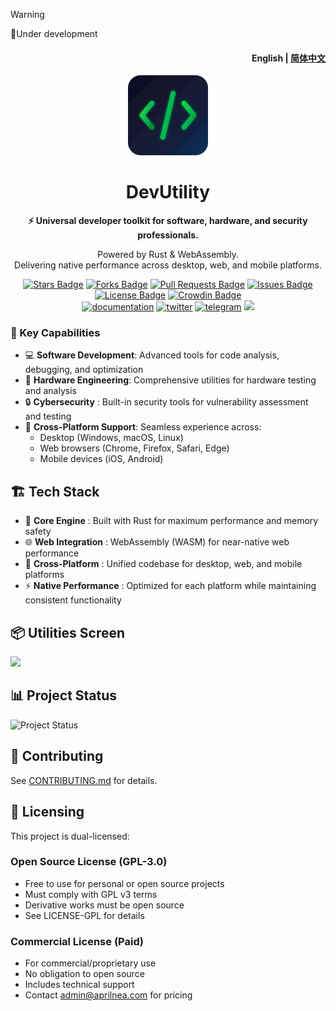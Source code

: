 > [!WARNING]
> 🚧Under development

<h4 align="right"><strong>English</strong> | <a href="./README_CN.md">简体中文</a></h4>
<p align="center">
    <img src=./dev-utility-tauri/icons/icon.png width=128/>
</p>
<h1 align="center">DevUtility</h1>
<p align="center"><strong>⚡ Universal developer toolkit for software, hardware, and security professionals.</strong></p>
<p align="center"> Powered by Rust & WebAssembly. <br/> Delivering native performance across desktop, web, and mobile platforms.</p>
<p align="center">
  <a href="https://github.com/AprilNEA/DevUtility/stargazers"><img src="https://img.shields.io/github/stars/AprilNEA/DevUtility" alt="Stars Badge"/></a>
  <a href="https://github.com/AprilNEA/DevUtility/network/members"><img src="https://img.shields.io/github/forks/AprilNEA/DevUtility" alt="Forks Badge"/></a>
  <a href="https://github.com/AprilNEA/DevUtility/pulls"><img src="https://img.shields.io/github/issues-pr/AprilNEA/DevUtility" alt="Pull Requests Badge"/></a>
  <a href="https://github.com/AprilNEA/DevUtility/issues"><img src="https://img.shields.io/github/issues-closed/AprilNEA/DevUtility" alt="Issues Badge"/></a>
  <a href="https://github.com/AprilNEA/DevUtility/blob/master/LICENSE"><img src="https://img.shields.io/badge/License-Dual%20License-blue" alt="License Badge"/></a>
  <a href="https://translate.utility.dev"><img src="https://badges.crowdin.net/devutility/localized.svg" alt="Crowdin Badge"/></a>
  <br/> 
  <a href="https://utility.dev" target="_blank"><img alt="documentation" src="https://img.shields.io/badge/docs-online-brightgreen"></a>
  <a href="https://x.com/DevUtilityApp" target="_blank"><img alt="twitter" src="https://img.shields.io/twitter/follow/DevUtilityApp"></a>
  <a href="https://t.me/DevUtility" target="_blank"><img alt="telegram" src="https://img.shields.io/badge/channel-telegram-blueviolet?style=square&logo=Telegram"></a>
  <img src="https://hits.aprilnea.com/hits?url=https://github.com/AprilNEA/DevUtility" />
</p>

### 💫 Key Capabilities

- 💻 **Software Development**: Advanced tools for code analysis, debugging, and optimization
- 🔧 **Hardware Engineering**: Comprehensive utilities for hardware testing and analysis
- 🔒 **Cybersecurity** : Built-in security tools for vulnerability assessment and testing
- 📱 **Cross-Platform Support**: Seamless experience across:
  - Desktop (Windows, macOS, Linux)
  - Web browsers (Chrome, Firefox, Safari, Edge)
  - Mobile devices (iOS, Android)

## 🏗️ Tech Stack

- 🚀 **Core Engine** : Built with Rust for maximum performance and memory safety
- 🌐 **Web Integration** : WebAssembly (WASM) for near-native web performance
- 🔄 **Cross-Platform** : Unified codebase for desktop, web, and mobile platforms
- ⚡ **Native Performance** : Optimized for each platform while maintaining consistent functionality

## 📦 Utilities Screen

![](https://utility.dev/images/screenshots/v0-1-5/input-output-layout.png)

## 📊 Project Status

![Project Status](https://repobeats.axiom.co/api/embed/731fc03bff4e8b722fa66c9f2b25242f54cf7a50.svg "Repobeats analytics image")

## 🤝 Contributing

See [CONTRIBUTING.md](./CONTRIBUTING.md) for details.

## 📄 Licensing

This project is dual-licensed:

### Open Source License (GPL-3.0)

- Free to use for personal or open source projects
- Must comply with GPL v3 terms
- Derivative works must be open source
- See LICENSE-GPL for details

### Commercial License (Paid)

- For commercial/proprietary use
- No obligation to open source
- Includes technical support
- Contact admin@aprilnea.com for pricing

